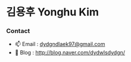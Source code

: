 # 김용후 Yonghu Kim

### Contact
- 📫 Email : dydgndlaek97@gmail.com
- 📡 Blog : http://blog.naver.com/dydwlsdydgn/

<!-- ### Tech Stack
- Language: <img src="https://img.shields.io/badge/Java-0c8fc7?style=flat-square&logo=Java&logoColor=white"/> <img src="https://img.shields.io/badge/JavaScript-F7DF1E?style=flat-square&logo=JavaScript&logoColor=white"/> 
- DevOps : <img src="https://img.shields.io/badge/Docker-34c6eb?style=flat-square&logo=Docker&logoColor=white"/> <img src="https://img.shields.io/badge/Jenkins-blue?style=flat-square&logo=Jenkins&logoColor=white"/>
- Framework: <img src="https://img.shields.io/badge/Spring-brightgreen?style=flat-square&logo=Spring&logoColor=white"/> <img src="https://img.shields.io/badge/Express-lightgrey?style=flat-square&logo=Express&logoColor=white"/>

### Collaboration Skill
- Design : <img src="https://img.shields.io/badge/Figma-eb8634?style=flat-square&logo=Figma&logoColor=white"/>
- Develop : <img src="https://img.shields.io/badge/GitHub-756f6b?style=flat-square&logo=GitHub&logoColor=white"/>
- Task Management : <img src="https://img.shields.io/badge/Asana-f54222?style=flat-square&logo=Asana&logoColor=white"/> -->
